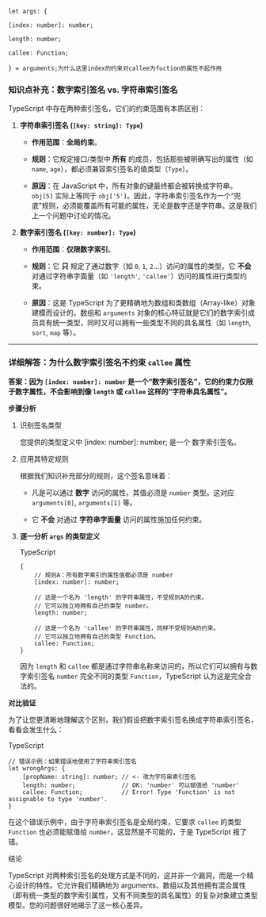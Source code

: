 ```
let args: {

[index: number]: number;

length: number;

callee: Function;

} = arguments;为什么这里index的约束对callee为fuction的属性不起作用
```
### **知识点补充：数字索引签名 vs. 字符串索引签名**

TypeScript 中存在两种索引签名，它们的约束范围有本质区别：

1. **字符串索引签名 (`[key: string]: Type`)**
    
    - **作用范围**：**全局约束**。
        
    - **规则**：它规定接口/类型中 **所有** 的成员，包括那些被明确写出的属性（如 `name`, `age`），都必须兼容索引签名的值类型（`Type`）。
        
    - **原因**：在 JavaScript 中，所有对象的键最终都会被转换成字符串。`obj[5]` 实际上等同于 `obj['5']`。因此，字符串索引签名作为一个“兜底”规则，必须能覆盖所有可能的属性，无论是数字还是字符串。这是我们上一个问题中讨论的情况。
        
2. **数字索引签名 (`[key: number]: Type`)**
    
    - **作用范围**：**仅限数字索引**。
        
    - **规则**：它 **只** 规定了通过数字（如 `0`, `1`, `2`...）访问的属性的类型。它 **不会** 对通过字符串字面量（如 `'length'`, `'callee'`）访问的属性进行类型约束。
        
    - **原因**：这是 TypeScript 为了更精确地为数组和类数组（Array-like）对象建模而设计的。数组和 `arguments` 对象的核心特征就是它们的数字索引成员具有统一类型，同时又可以拥有一些类型不同的具名属性（如 `length`, `sort`, `map` 等）。
        

---

### **详细解答：为什么数字索引签名不约束 `callee` 属性**

**答案：因为 `[index: number]: number` 是一个“数字索引签名”，它的约束力仅限于数字属性，不会影响到像 `length` 或 `callee` 这样的“字符串具名属性”。**

**步骤分析**

1. 识别签名类型
    
    您提供的类型定义中 [index: number]: number; 是一个 数字索引签名。
    
2. 应用其特定规则
    
    根据我们知识补充部分的规则，这个签名意味着：
    
    - 凡是可以通过 **数字** 访问的属性，其值必须是 `number` 类型。这对应 `arguments[0]`, `arguments[1]` 等。
        
    - 它 **不会** 对通过 **字符串字面量** 访问的属性施加任何约束。
        
3. **逐一分析 `args` 的类型定义**
    
    TypeScript
    
    ```
    {
        // 规则A：所有数字索引的属性值都必须是 number
        [index: number]: number;
    
        // 这是一个名为 'length' 的字符串属性，不受规则A的约束。
        // 它可以独立地拥有自己的类型 number。
        length: number;
    
        // 这是一个名为 'callee' 的字符串属性，同样不受规则A的约束。
        // 它可以独立地拥有自己的类型 Function。
        callee: Function;
    }
    ```
    
    因为 `length` 和 `callee` 都是通过字符串名称来访问的，所以它们可以拥有与数字索引签名 `number` 完全不同的类型 `Function`，TypeScript 认为这是完全合法的。
    

**对比验证**

为了让您更清晰地理解这个区别，我们假设把数字索引签名换成字符串索引签名，看看会发生什么：

TypeScript

```
// 错误示例：如果错误地使用了字符串索引签名
let wrongArgs: {
    [propName: string]: number; // <- 改为字符串索引签名
    length: number;             // OK: 'number' 可以赋值给 'number'
    callee: Function;           // Error! Type 'Function' is not assignable to type 'number'.
}
```

在这个错误示例中，由于字符串索引签名是全局约束，它要求 `callee` 的类型 `Function` 也必须能赋值给 `number`，这显然是不可能的，于是 TypeScript 报了错。

结论

TypeScript 对两种索引签名的处理方式是不同的，这并非一个漏洞，而是一个精心设计的特性。它允许我们精确地为 arguments、数组以及其他拥有混合属性（即有统一类型的数字索引属性，又有不同类型的具名属性）的复杂对象建立类型模型。您的问题很好地揭示了这一核心差异。